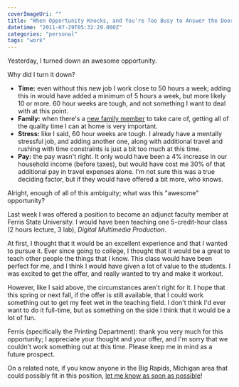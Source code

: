 ```yaml
---
coverImageUri: ""
title: "When Opportunity Knocks, and You're Too Busy to Answer the Door"
datetime: "2011-07-29T05:32:29.000Z"
categories: "personal"
tags: "work"
---
```


Yesterday, I turned down an awesome opportunity.

Why did I turn it down?

- **Time:** even without this new job I work close to 50 hours a week; adding this in would have added a minimum of 5 hours a week, but more likely 10 or more. 60 hour weeks are tough, and not something I want to deal with at this point.
- **Family:** when there's a [new family member](http://www.sethmartinez.com/) to take care of, getting all of the quality time I can at home is very important.
- **Stress:** like I said, 60 hour weeks are tough. I already have a mentally stressful job, and adding another one, along with additional travel and rushing with time constraints is just a bit too much at this time.
- **Pay:** the pay wasn't right. It only would have been a 4% increase in our household income (before taxes), but would have cost me 30% of that additional pay in travel expenses alone. I'm not sure this was a true deciding factor, but if they would have offered a bit more, who knows.

Alright, enough of all of this ambiguity; what was this "awesome" opportunity?

Last week I was offered a position to become an adjunct faculty member at Ferris State University. I would have been teaching one 5-credit-hour class (2 hours lecture, 3 lab), _Digital Multimedia Production_.

At first, I thought that it would be an excellent experience and that I wanted to pursue it. Ever since going to college, I thought that it would be a great to teach other people the things that I know. This class would have been perfect for me, and I think I would have given a lot of value to the students. I was excited to get the offer, and really wanted to try and make it workout.

However, like I said above, the circumstances aren't right for it. I hope that this spring or next fall, if the offer is still available, that I could work something out to get my feet wet in the teaching field. I don't think I'd ever want to do it full-time, but as something on the side I think that it would be a lot of fun.

Ferris (specifically the Printing Department): thank you very much for this opportunity; I appreciate your thought and your offer, and I'm sorry that we couldn't work something out at this time. Please keep me in mind as a future prospect.

On a related note, if you know anyone in the Big Rapids, Michigan area that could possibly fit in this position, [let me know as soon as possible](/contact)!
